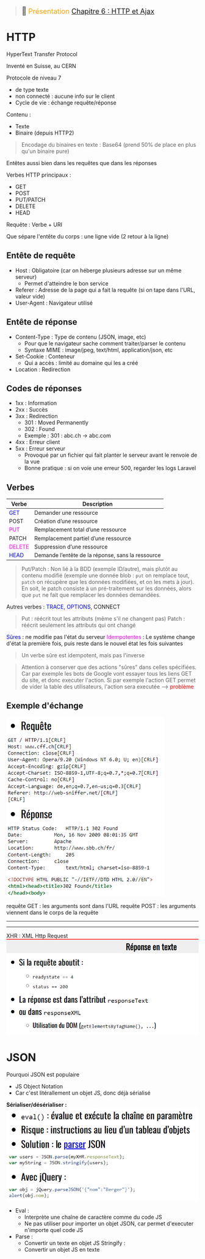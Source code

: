 > <span style="font-size: 1.5em">📖</span> <span style="color: orange; font-size: 1.3em;">Présentation [Chapitre 6 : HTTP et Ajax](https://he-arc.github.io/slides-devweb/06-HTTPandAJAX.html)</span>


# HTTP
HyperText Transfer Protocol

Inventé en Suisse, au CERN

Protocole de niveau 7
- de type texte
- non connecté : aucune info sur le client
- Cycle de vie : échange requête/réponse

Contenu :
- Texte
- Binaire (depuis HTTP2)
> Encodage du binaires en texte : Base64 (prend 50% de place en plus qu'un binaire pure)

Entêtes aussi bien dans les requêtes que dans les réponses


Verbes HTTP principaux :
- GET
- POST
- PUT/PATCH
- DELETE
- HEAD

Requête : Verbe + URI

Que sépare l'entête du corps : une ligne vide (2 retour à la ligne)


## Entête de requête
- Host : Obligatoire (car on héberge plusieurs adresse sur un même serveur)
  - Permet d'atteindre le bon service
- Referer : Adresse de la page qui a fait la requête (si on tape dans l'URL, valeur vide)
- User-Agent : Navigateur utilisé

## Entête de réponse
- Content-Type : Type de contenu (JSON, image, etc)
  - Pour que le navigateur sache comment traiter/parser le contenu
  - Syntaxe MIME : image/jpeg, text/html, application/json, etc
- Set-Cookie : Conteneur
  - Qui a accès : limité au domaine qui les a créé
- Location : Redirection


## Codes de réponses
- 1xx : Information
- 2xx : Succès
- 3xx : Redirection
  - 301 : Moved Permanently
  - 302 : Found
  - Exemple : 301 : abc.ch -> abc.com
- 4xx : Erreur client
- 5xx : Erreur serveur
  - Provoqué par un fichier qui fait planter le serveur avant le renvoie de la vue
  - Bonne pratique : si on voie une erreur 500, regarder les logs Laravel

## Verbes
Verbe | Description
--- | ---
<span style="color: blue">GET</span> | Demander une ressource
POST | Création d’une ressource
<span style="color: magenta">PUT</span> | Remplacement total d’une ressource
PATCH | Remplacement partiel d’une ressource
<span style="color: magenta">DELETE</span> | Suppression d’une ressource
<span style="color: blue">HEAD</span> | Demande l’entête de la réponse, sans la ressource
> Put/Patch  : Non lié à la BDD (exemple ID/autre), mais plutôt au contenu modifié (exemple une donnée blob : `put` on remplace tout, `patch` on récupère que les données modifiées, et on les mets à jour).
> En soit, le patch consiste à un pré-traitement sur les données, alors que `put` ne fait que remplacer les données demandées.

Autres verbes : <span style="color: blue">TRACE</span>, <span style="color: blue">OPTIONS</span>, CONNECT

> Put : réécrit tout les attributs (même s'il ne changent pas)
> Patch : réécrit seulement les attributs qui ont changé

<span style="color: blue">Sûres</span> : ne modifie pas l'état du serveur
<span style="color: magenta">Idempotentes</span> : Le système change d'état la première fois, puis reste dans le nouvel état les fois suivantes
> Un verbe sûre est idempotent, mais pas l'inverse

> Attention à conserver que des actions "sûres" dans celles spécifiées.
> Car par exemple les bots de Google vont essayer tous les liens GET du site, et donc executer l'action.
> Si par exemple l'action GET permet de vider la table des utilisateurs, l'action sera executée --> <span style="color: red">problème</span>


## Exemple d'échange

![](Screen/2022-11-16-13-33-38.png)

requête GET : les arguments sont dans l'URL
requête POST : les arguments viennent dans le corps de la requête

---
---

XHR : XML Http Request
![](Screen/2022-11-30-13-08-20.png)

# JSON

Pourquoi JSON est populaire
- JS Object Notation
- Car c'est litérallement un objet JS, donc déjà sérialisé

**Sérialiser/désérialiser :**
  ![](Screen/2022-11-30-13-16-14.png)
- Eval :
  - Interprète une chaîne de caractère comme du code JS
  - Ne pas utiliser pour importer un objet JSON, car permet d'executer n'importe quel code JS
- Parse :
  - Convertir un texte en objet JS
Stringify :
  - Convertir un objet JS en texte